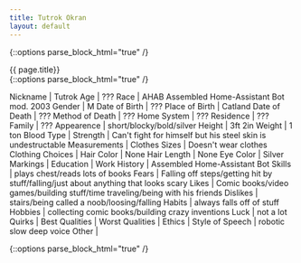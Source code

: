 ```yaml
---
title: Tutrok Okran
layout: default
---
```

{::options parse_block_html="true" /}
<div class="row">
<div class="col-md-3">
<div class="panel panel-default no-padding">
<div class="panel-heading">
{{ page.title}}
</div>
<div class="panel-body">
</div>
<div class="panel-body">
{::options parse_block_html="true" /}


Nickname | Tutrok 
Age | ???
Race | AHAB Assembled Home-Assistant Bot mod. 2003
Gender | M 
Date of Birth | ???
Place of Birth | Catland 
Date of Death | ???
Method of Death | ???
Home System | ???
Residence | ???
Family | ???
Appearence | short/blocky/bold/silver
Height | 3ft 2in
Weight | 1 ton 
Blood Type | 
Strength | Can't fight for himself but his steel skin is undestructable 
Measurements | 
Clothes Sizes | Doesn't wear clothes
Clothing Choices | 
Hair Color | None
Hair Length | None 
Eye Color | Silver
Markings | 
Education | 
Work History | Assembled Home-Assistant Bot 
Skills | plays chest/reads lots of books
Fears | Falling off steps/getting hit by stuff/falling/just about anything that looks scary
Likes | Comic books/video games/building stuff/time traveling/being with his friends
Dislikes | stairs/being called a noob/loosing/falling
Habits | always falls off of stuff 
Hobbies | collecting comic books/building crazy inventions 
Luck | not a lot 
Quirks |
Best Qualities |
Worst Qualities |
Ethics |
Style of Speech | robotic slow deep voice 
Other | 





</div>
</div>
</div>
<div class="col-md-9">
{::options parse_block_html="true" /}




</div>
</div>
